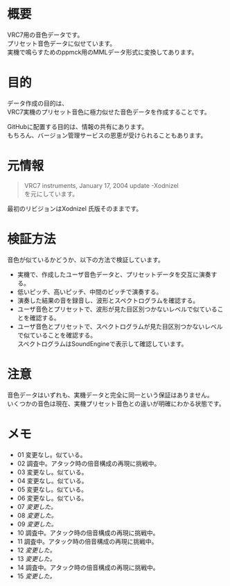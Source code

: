 
# 概要
VRC7用の音色データです。  
プリセット音色データに似せています。  
実機で鳴らすためのppmck用のMMLデータ形式に変換してあります。  

# 目的
データ作成の目的は、  
VRC7実機のプリセット音色に極力似せた音色データを作成することです。  

GitHubに配置する目的は、情報の共有にあります。  
もちろん、バージョン管理サービスの恩恵が受けられることもあります。  

# 元情報
> VRC7 instruments, January 17, 2004 update -Xodnizel  
を元にしています。  

最初のリビジョンはXodnizel 氏版そのままです。  

# 検証方法
音色が似ているかどうか、以下の方法で検証しています。  
* 実機で、作成したユーザ音色データと、プリセットデータを交互に演奏する。  
* 低いピッチ、高いピッチ、中間のピッチで演奏する。  
* 演奏した結果の音を録音し、波形とスペクトログラムを確認する。  
* ユーザ音色とプリセットで、波形が見た目区別つかないレベルで似ていることを確認する。  
* ユーザ音色とプリセットで、スペクトログラムが見た目区別つかないレベルで似ていることを確認する。  
スペクトログラムはSoundEngineで表示して確認しています。

# 注意
音色データはいずれも、実機データと完全に同一という保証はありません。  
いくつかの音色は現在、実機プリセット音色との違いが明確にわかる状態です。  

# メモ
* 01	変更なし。似ている。
* 02	調査中。アタック時の倍音構成の再現に挑戦中。
* 03	変更なし。似ている。
* 04	変更なし。似ている。
* 05	変更なし。似ている。
* 06	変更なし。似ている。
* 07	*変更した。*
* 08	*変更した。*
* 09	*変更した。*
* 10	調査中。アタック時の倍音構成の再現に挑戦中。
* 11	調査中。アタック時の倍音構成の再現に挑戦中。
* 12	*変更した。*
* 13	*変更した。*
* 14	調査中。アタック時の倍音構成の再現に挑戦中。
* 15	*変更した。*
